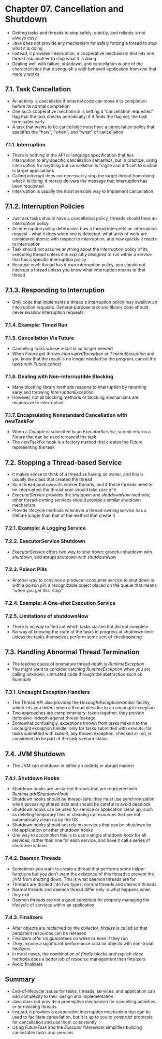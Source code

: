# Chapter 07. Cancellation and Shutdown
* Getting tasks and threads to stop safely, quickly, and reliably is not always easy
* Java does not provide any mechanism for safely forcing a thread to stop what it is doing
* Instead, it provides interruption, a cooperative mechanism that lets one thread ask another to stop what it is doing
* Dealing well with failure, shutdown, and cancellation is one of the characteristics that distinguish a well-behaved application from one that merely works

## 7.1. Task Cancellation
* An activity is cancellable if external code can move it to completion before its normal completion
* One such cooperative mechanism is setting a "cancellation requested" flag that the task checks periodically; if it finds the flag set, the task terminates early
* A task that wants to be cancellable must have a cancellation policy that specifies the "how", "when", and "what" of cancellation

### 7.1.1. Interruption
* There is nothing in the API or language specification that ties interruption to any specific cancellation semantics, but in practice, using interruption fro anything but cancellation is fragile and difficult to sustain in larger applications
* Calling *interrupt* does not necessarily stop the target thread from doing what it is doing; it merely delivers the message that interruption has been requested
* Interruption is usually the most sensible way to implement cancellation

## 7.1.2. Interruption Policies
* Just ask tasks should have a cancellation policy, threads should have an interruption policy
* An interruption policy determines how a thread interprets an interruption request - what it does when one is detected, what units of work are considered atomic with respect to interruption, and how quickly it reacts to interruption
* Task should not assume anything about the interruption policy of its executing thread unless it is explicitly designed to run within a service that has a specific interruption policy
* Because each thread has it own interruption policy, you should not interrupt a thread unless you know what interruption means to that thread

## 7.1.3. Responding to Interruption
* Only code that implements a thread's interruption policy may swallow an interruption requests. General-purpose task and library code should never swallow interruption requests

### 7.1.4. Example: Timed Run

### 7.1.5. Cancellation Via Future
* Cancelling tasks whose result is no longer needed
* When *Future.get* throws *InterruptedException* or *TimeoutException* and you know that the result is no longer needed by the program, cancel the tasks with *Future.cancel*

### 7.1.6. Dealing with Non-interruptible Blocking 
* Many blocking library methods respond to interruption by returning early and throwing *InterruptionException*
* However, not all blocking methods or blocking mechanisms are responsive to interruption

### 7.1.7. Encapsulating Nonstandard Cancellation with newTaskFor
* When a *Callable* is submitted to an *ExecutorService*, submit returns a *Future* that can be used to cancel the task
* The *newTaskFor* hook is a factory method that creates the *Future* representing the task

## 7.2. Stopping a Thread-based Service
* It makes sense to think of a thread as having an owner, and this is usually the class that created the thread
* So a thread pool owns its worker threads, and if those threads need to be interrupted, the thread pool should take care of it
* *ExecutorService* provides the *shutdown* and *shutdownNow* methods; other thread-owning services should provide a similar shutdown mechanism
* Provide lifecycle methods whenever a thread-owning service has a lifetime longer than that of the method that create it

### 7.2.1. Example: A Logging Service

### 7.2.2. ExecutorService Shutdown
* *ExecutorService* offers two way to shut down: graceful shutdown with *shutdown*, and abrupt shutdown with *shutdownNow*

### 7.2.3. Poison Pills
* Another way to convince a producer-consumer service to shut down is with a poison pill: a recognizable object placed on the queue that means "when you get this, stop"

### 7.2.4. Example: A One-shot Execution Service

### 7.2.5. Limitations of shutdownNow
* There is no way to find out which tasks started but did not complete
* No way of knowing the state of the tasks in progress at shutdown time unless the tasks themselves perform some sort of checkpointing

## 7.3. Handling Abnormal Thread Termination
* The leading cause of premature thread death is *RuntimeException*
* You might want to consider catching *RuntimeException* when you are calling unknown, untrusted code through the abstraction such as *Runnable*

### 7.3.1. Uncaught Exception Handlers
* The Thread API also provides the *UncaughtExceptionHandler* facility, which lets you detect when a thread dies due to an uncaught exception
* Two approaches are complementary: taken together, they provide defensive-indepth against thread leakage
* Somewhat confusingly, exceptions thrown from tasks make it to the uncaught exception handler only for tasks submitted with *execute*; for tasks submitted with *submit*, any thrown exception, checked or not, is considered to be part of the task's return status

## 7.4. JVM Shutdown
* The JVM can shutdown in either an orderly or abrupt manner

### 7.4.1. Shutdown Hooks
* Shutdown hooks are unstarted threads that are registered with *Runtime.addShutdownHook*
* Shutdown hooks should be thread-safe: they must use synchronization when accessing shared data and should be careful to avoid deadlock
* Shutdown hooks can be used for service or application clean up, such as deleting temporary files or cleaning up resources that are not automatically clean up by the OS
* Shutdown hooks should not rely on services that can be shutdown by the application or other shutdown hooks
* One way to accomplish this is to use a single shutdown hook for all services, rather than one for each service, and have it call a series of shutdown actions

### 7.4.2. Daemon Threads
* Sometimes you want to create a thread that performs some helper functions but you don't want the existence of this thread to prevent the JVM from shutting down. This is what daemon threads are for
* Threads are divided into two types: normal threads and daemon threads
* Normal threads and daemon thread differ only in what happens when they exit
* Daemon threads are not a good substitute for properly managing the lifecycle of services within an application

### 7.4.3. Finalizers
* After objects are reclaimed by the collector, *finalize* is called so that persistent resources can be released
* Finalizers offer no guarantees on when or even if they run
* They impose a significant performance cost on objects with non-trivial finalizers
* In most cases, the combination of *finally* blocks and explicit *close* methods does a better job of resource management than finalizers
* Avoid finalizers

## Summary
* End-of-lifecycle issues for tasks, threads, services, and application can add complexity to their design and implementation
* Java does not provide a preemptive mechanism for cancelling activities or terminating threads
* Instead, it provides a cooperative interruption mechanism that can be used to facilitate cancellation, but it is up to you to construct protocols for cancellation and use them consistently
* Using *FutureTask* and the *Executor* framework simplifies building cancellable tasks and services

